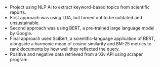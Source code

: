 - Project using NLP AI to extract keyword-based topics from scientific reports.
- First approach was using LDA, but turned out to be outdated and unsustainable.
- Second approach was using BERT, a pre-trained large language model by Google. 
- Final approach used SciBert, a scientific-language application of BERT, alongside a harmonic mean of cosine similarity and BM-25 metrics to rank documents by how well they reflected the query.
- Positive and negative data retrieved from arXiv API using scraper program.
